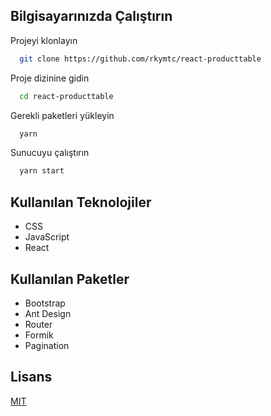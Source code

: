 ## Bilgisayarınızda Çalıştırın

Projeyi klonlayın

```bash
  git clone https://github.com/rkymtc/react-producttable

```

Proje dizinine gidin

```bash
  cd react-producttable

```

Gerekli paketleri yükleyin

```bash
  yarn
```

Sunucuyu çalıştırın

```bash
  yarn start
```

  
## Kullanılan Teknolojiler

- CSS
- JavaScript
- React

## Kullanılan Paketler

- Bootstrap
- Ant Design
- Router
- Formik
- Pagination



 
## Lisans

[MIT](https://choosealicense.com/licenses/mit/)
